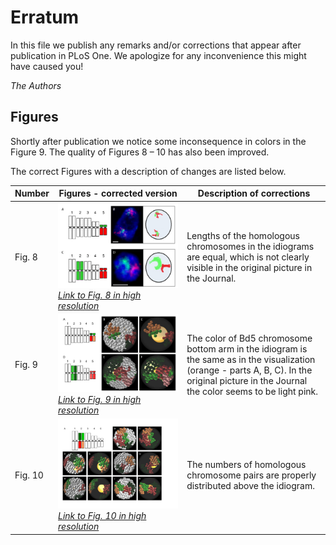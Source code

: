 # Erratum

In this file we publish any remarks and/or corrections that appear after publication in PLoS One. We apologize for any inconvenience this might have caused you!

*The Authors*

## Figures
Shortly after publication we notice some inconsequence in colors in the Figure 9. The quality of Figures 8 – 10 has also been improved.

The correct Figures with a description of changes are listed below.


| Number | Figures - corrected version | Description of corrections |
|----|-----------|-------------|
| Fig. 8   | ![Fig8_modified](https://github.com/Kornelch/ChroTeMoVi/blob/master/Erratum/Fig8-small.png)  *[Link to Fig. 8 in high resolution](https://github.com/Kornelch/ChroTeMoVi/blob/master/Erratum/FullRes/Fig8.tif "Fig.8 high resolution")*     |     Lengths of the homologous chromosomes in the idiograms are equal, which is not clearly visible in the original picture in the Journal.      |
|  Fig. 9  | ![Fig. 9 modified](https://github.com/Kornelch/ChroTeMoVi/blob/master/Erratum/Fig9_small.png)   *[Link to Fig. 9 in high resolution](https://github.com/Kornelch/ChroTeMoVi/blob/master/Erratum/FullRes/Fig9.tif "Fig.9 high resolution")*       |   The color of Bd5 chromosome bottom arm in the idiogram is the same as in the visualization (orange - parts A, B, C). In the original picture in the Journal the color seems to be light pink.            |
|  Fig. 10  |    ![Fig. 10 modified](https://github.com/Kornelch/ChroTeMoVi/blob/master/Erratum/Fig10_small.png)  *[Link to Fig. 10 in high resolution](https://github.com/Kornelch/ChroTeMoVi/blob/master/Erratum/FullRes/Fig10.tif "Fig.10 high resolution")*     |   The numbers of homologous chromosome pairs are properly distributed above the idiogram.          |





